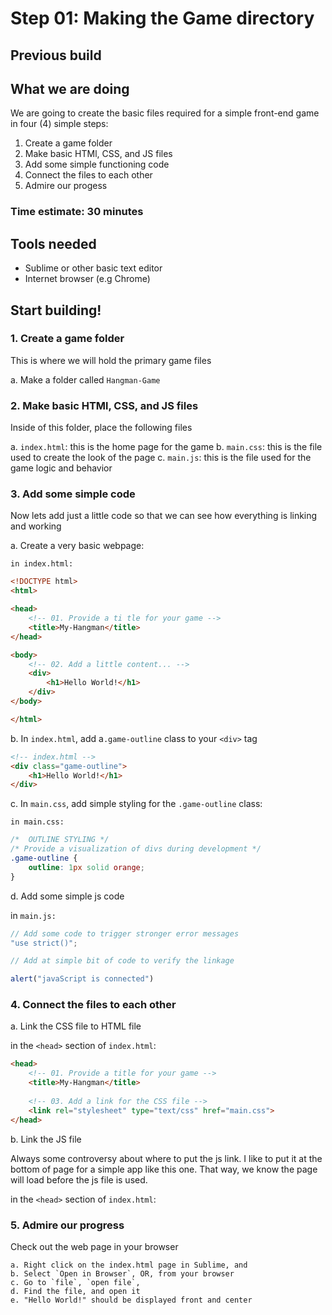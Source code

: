 # Step 01: Making the Game directory

## Previous build

## What we are doing
We are going to create the basic files required for a simple front-end game in four (4) simple steps:

1. Create a game folder
2. Make basic HTMl, CSS, and JS files
3. Add some simple functioning code
4. Connect the files to each other
5. Admire our progess

### Time estimate:  30 minutes

## Tools needed
- Sublime or other basic text editor
- Internet browser (e.g Chrome)

## Start building!

### 1. Create a game folder

This is where we will hold the primary game files

a. Make a folder called `Hangman-Game`

### 2. Make basic HTMl, CSS, and JS files
	
Inside of this folder, place the following files

a. `index.html`: this is the home page for the game
b.  `main.css`: this is the file used to create the look of the page
c. `main.js`: this is the file used for the game logic and behavior

### 3. Add some simple code

Now lets add just a little code so that we can see how everything is linking and working

a. Create a very basic webpage:

`in index.html:`

```html
<!DOCTYPE html>
<html>

<head>
	<!-- 01. Provide a ti tle for your game -->
	<title>My-Hangman</title>
</head>

<body>
	<!-- 02. Add a little content... -->
	<div>
		<h1>Hello World!</h1>
	</div>
</body>

</html>
```
b. In `index.html`, add a`.game-outline` class to your `<div>` tag

```html
<!-- index.html -->
<div class="game-outline">
	<h1>Hello World!</h1>
</div>
```
c. In `main.css`, add simple styling for the `.game-outline` class:

`in main.css:`

```css
/*  OUTLINE STYLING */
/* Provide a visualization of divs during development */
.game-outline {
	outline: 1px solid orange;
}
```

d. Add some simple js code

in `main.js:`

```javascript
// Add some code to trigger stronger error messages
"use strict()";

// Add at simple bit of code to verify the linkage

alert("javaScript is connected")
```
### 4. Connect the files to each other
a. Link the CSS file to HTML file

in the `<head>` section of `index.html`:

```html
<head>
	<!-- 01. Provide a title for your game -->
	<title>My-Hangman</title>
	
	<!-- 03. Add a link for the CSS file -->
	<link rel="stylesheet" type="text/css" href="main.css">
</head>
```

b. Link the JS file

Always some controversy about where to put the js link.  I like to put it at the bottom of page for a simple app like this one.  That way, we know the page will load before the js file is used.

in the `<head>` section of `index.html`:


### 5. Admire our progress

Check out the web page in your browser

	a. Right click on the index.html page in Sublime, and 
	b. Select `Open in Browser`, OR, from your browser
	c. Go to `file`, `open file`, 
	d. Find the file, and open it
	e. "Hello World!" should be displayed front and center
